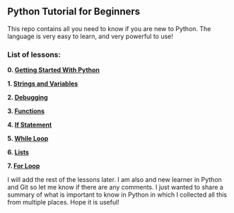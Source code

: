 ## Python Tutorial for Beginners

This repo contains all you need to know if you are new to Python. The language is very easy to learn, and very powerful to use!

### List of lessons:

**0. [Getting Started With Python]()**

**1. [Strings and Variables](https://github.com/mustafarrag/all-i-need-is-python/blob/master/%231_Strings_Variables.ipynb)**

**2. [Debugging](https://github.com/mustafarrag/all-i-need-is-python/blob/master/%232_Debugging.ipynb)**

**3. [Functions](https://github.com/mustafarrag/all-i-need-is-python/blob/master/%233_Functions.ipynb)**

**4. [If Statement](https://github.com/mustafarrag/all-i-need-is-python/blob/master/%234_If.ipynb)**

**5. [While Loop](https://github.com/mustafarrag/all-i-need-is-python/blob/master/%235_While.ipynb)**

**6. [Lists](https://github.com/mustafarrag/all-i-need-is-python/blob/master/%236_Lists.ipynb)**

**7. [For Loop](https://github.com/mustafarrag/all-i-need-is-python/blob/master/%237_For.ipynb)**

I will add the rest of the lessons later. I am also and new learner in Python and Git so let me know if there are any comments. I just wanted to share a summary of what is important to know in Python in which I collected all this from multiple places. Hope it is useful!
